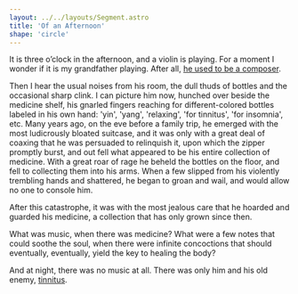 ```yaml
---
layout: ../../layouts/Segment.astro
title: 'Of an Afternoon'
shape: 'circle'
---
```


It is three o’clock in the afternoon, and a violin is playing. For a moment I wonder if it is my grandfather playing. After all, [he used to be a composer](grandfather_thirties).

Then I hear the usual noises from his room, the dull thuds of bottles and the occasional sharp clink. I can picture him now, hunched over beside the medicine shelf, his gnarled fingers reaching for different-colored bottles labeled in his own hand: 'yin', 'yang', 'relaxing', 'for tinnitus', 'for insomnia', etc. Many years ago, on the eve before a family trip, he emerged with the most ludicrously bloated suitcase, and it was only with a great deal of coaxing that he was persuaded to relinquish it, upon which the zipper promptly burst, and out fell what appeared to be his entire collection of medicine. With a great roar of rage he beheld the bottles on the floor, and fell to collecting them into his arms. When a few slipped from his violently trembling hands and shattered, he began to groan and wail, and would allow no one to console him.

After this catastrophe, it was with the most jealous care that he hoarded and guarded his medicine, a collection that has only grown since then.

What was music, when there was medicine?  What were a few notes that could soothe the soul, when there were infinite concoctions that should eventually, eventually, yield the key to healing the body?

And at night, there was no music at all.  There was only him and his old enemy, [tinnitus](tinnitus).

<style>
    body {
        background-color: var(--primary-yellow);
    }

    .main {
        position: relative;
        max-width: 40rem;
        border-radius: 50%;
        aspect-ratio: 1;
    }
</style>